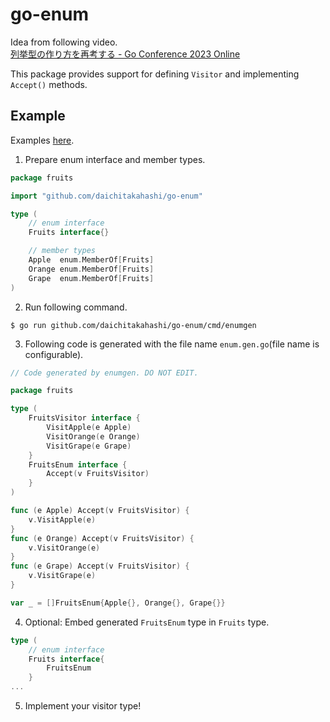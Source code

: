 # go-enum

Idea from following video.  
[列挙型の作り方を再考する - Go Conference 2023 Online](https://youtu.be/TOUkp_Dxb9w)

This package provides support for defining `Visitor` and implementing `Accept()` methods.

## Example
Examples [here](./example).

1. Prepare enum interface and member types.
```go
package fruits

import "github.com/daichitakahashi/go-enum"

type (
	// enum interface
	Fruits interface{}

	// member types
	Apple  enum.MemberOf[Fruits]
	Orange enum.MemberOf[Fruits]
	Grape  enum.MemberOf[Fruits]
)
```

2. Run following command.
```shell
$ go run github.com/daichitakahashi/go-enum/cmd/enumgen
```

3. Following code is generated with the file name `enum.gen.go`(file name is configurable).
```go
// Code generated by enumgen. DO NOT EDIT.

package fruits

type (
	FruitsVisitor interface {
		VisitApple(e Apple)
		VisitOrange(e Orange)
		VisitGrape(e Grape)
	}
	FruitsEnum interface {
		Accept(v FruitsVisitor)
	}
)

func (e Apple) Accept(v FruitsVisitor) {
	v.VisitApple(e)
}
func (e Orange) Accept(v FruitsVisitor) {
	v.VisitOrange(e)
}
func (e Grape) Accept(v FruitsVisitor) {
	v.VisitGrape(e)
}

var _ = []FruitsEnum{Apple{}, Orange{}, Grape{}}
```

4. Optional: Embed generated `FruitsEnum` type in `Fruits` type.

```go
type (
	// enum interface
	Fruits interface{
		FruitsEnum
	}
...
```

5. Implement your visitor type!
